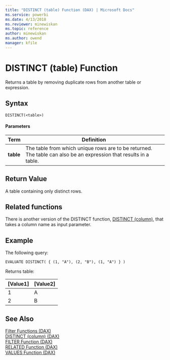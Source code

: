 ```yaml
---
title: "DISTINCT (table) Function (DAX) | Microsoft Docs"
ms.service: powerbi
ms.date: 4/13/2018
ms.reviewer: minewiskan
ms.topic: reference
author: minewiskan
ms.author: owend
manager: kfile
---
```

# DISTINCT (table) Function

Returns a table by removing duplicate rows from another table or expression.
  
## Syntax  
  
```  
DISTINCT(<table>)  
```  
  
#### Parameters  
  
|Term|Definition|  
|--------|--------------|  
|**table**|The table from which unique rows are to be returned. The table can also be an expression that results in a table.|  
  
## Return Value  
A table containing only distinct rows.  
  
## Related functions  
There is another version of the DISTINCT function, [DISTINCT (column)](distinct-function-dax.md), that takes a column name as input parameter.
  
## Example  

The following query:
```
EVALUATE DISTINCT( { (1, "A"), (2, "B"), (1, "A") } )
```

Returns table:

|[Value1]    |[Value2]  |
|---------|---------|
|1    |     A    |
|2    |     B    |


  
## See Also  
[Filter Functions &#40;DAX&#41;](filter-functions-dax.md)  
[DISTINCT (column) &#40;DAX&#41;](distinct-function-dax.md)   
[FILTER Function &#40;DAX&#41;](filter-function-dax.md)  
[RELATED Function &#40;DAX&#41;](related-function-dax.md)  
[VALUES Function &#40;DAX&#41;](values-function-dax.md)  
  
